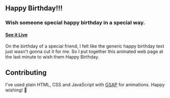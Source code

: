 ## Happy Birthday!!!

### Wish someone special happy birthday in a special way.

#### [See it Live](https://faahim.github.io/happy-birthday/)

On the birthday of a special friend, I felt like the generic happy birthday text just wasn't gonna cut it for me. So I put together this animated web page at the last minute to wish them Happy Birthday.
## Contributing

I've used plain HTML, CSS and JavaScript with [GSAP](https://greensock.com/gsap) for animations.
Happy wishing! 🎉
